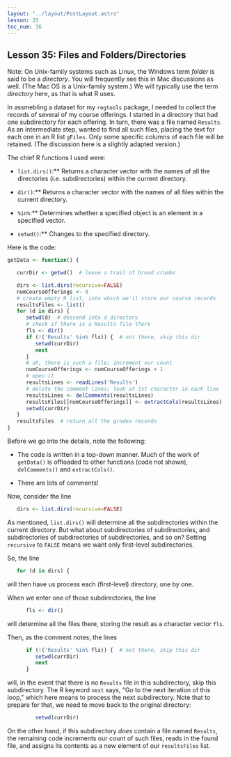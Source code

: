 ```yaml
---
layout: "../layout/PostLayout.astro"
lesson: 35
toc_num: 36
---
```

 
## <a name="fd"> </a> Lesson 35:  Files and Folders/Directories

Note:  On Unix-family systems such as Linux, the Windows term *folder*
is said to be a *directory*.  You will frequently see this in Mac
discussions as well.  (The Mac OS is a Unix-family system.)  We will
typically use the term *directory* here, as that is what R uses.

In assmebling a dataset for my `regtools` package, I needed to collect
the records of several of my course offerings.  I started in a directory
that had one subdirectory for each offering.  In turn, there was a file
named `Results`.  As an intermediate step, wanted to find all such
files, placing the text for each one in an R list `gFiles`.  Only some
specific columns of each file will be retained.  (The discussion here is
a slightly adapted version.)

The chief R functions I used were:

* `list.dirs()`:**  Returns a character vector with the names of all the
  directories (i.e. subdirectories) within the current directory.

* `dir()`:**  Returns a character vector with the names of all files
  within the current directory.

* `%in%`:**  Determines whether a specified object is an element in a
  specified vector. 

* `setwd()`:**  Changes to the specified directory.

Here is the code:

``` r
getData <- function() {

   currDir <- getwd()  # leave a trail of bread crumbs

   dirs <- list.dirs(recursive=FALSE)
   numCourseOfferings <- 0
   # create empty R list, into which we'll store our course records
   resultsFiles <- list()
   for (d in dirs) {
      setwd(d)  # descend into d directory
      # check if there is a Results file there
      fls <- dir()
      if (!('Results' %in% fls)) {  # not there, skip this dir
         setwd(currDir)
         next
      }
      # ah, there is such a file; increment our count
      numCourseOfferings <- numCourseOfferings + 1
      # open it
      resultsLines <- readLines('Results')
      # delete the comment lines; look at 1st character in each line
      resultsLines <- delComments(resultsLines)
      resultsFiles[[numCourseOfferings]] <- extractCols(resultsLines)
      setwd(currDir)
   }
   resultsFiles  # return all the grades records
}
```

Before we go into the details, note the following:

* The code is written in a top-down manner.  Much of the work of
`getData()` is offloaded to other functions (code not shown),
`delComments()` and `extractCols()`.

* There are lots of comments!

Now, consider the line

``` r
   dirs <- list.dirs(recursive=FALSE)
```

As mentioned, `list.dirs()` will determine all the subdirectories
within the current directory.  But what about subdirectories of
subdirectories, and subdirectories of subdirectories of subdirectories,
and so on?  Setting `recursive` to `FALSE` means we want only
first-level subdirectories.

So, the line

``` r
   for (d in dirs) {
```

will then have us process each (first-level) directory, one by one.

When we enter one of those subdirectories, the line

``` r
      fls <- dir()
```

will determine all the files there, storing the result as a character
vector `fls`.

Then, as the comment notes, the lines

``` r
      if (!('Results' %in% fls)) {  # not there, skip this dir
         setwd(currDir)
         next
      }
```

will, in the event that there is no `Results` file in this
subdirectory, skip this subdirectory.  The R keyword `next` says, "Go
to the next iteration of this loop," which here means to process the
next subdirectory.  Note that to prepare for that, we need to move back
to the original directory:

``` r
         setwd(currDir)
```

On the other hand, if this subdirectory *does* contain a file named
`Results`, the remaining code increments our count of such files,
reads in the found file, and assigns its contents as a new element of
our `resultsFiles` list.
